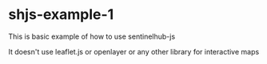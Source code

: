 # shjs-example-1

This is basic example of how to use sentinelhub-js

It doesn't use leaflet.js or openlayer or any other library for interactive maps
